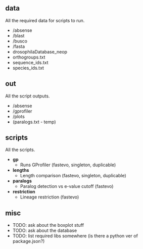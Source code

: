## data

All the required data for scripts to run.

- /absense
- /blast
- /busco
- /fasta
- drosophilaDatabase_neop
- orthogroups.txt
- sequence_ids.txt
- species_ids.txt

## out

All the script outputs.

- /absense
- /gprofiler
- /plots
- (paralogs.txt - temp)

## scripts

All the scripts.

- **gp**
  - Runs GProfiler (fastevo, singleton, duplicable)
- **lengths**
  - Length comparison (fastevo, singleton, duplicable)
- **paralogs**
  - Paralog detection vs e-value cutoff (fastevo)
- **restriction**
  - Lineage restriction (fastevo)

## misc

- TODO: ask about the boxplot stuff
- TODO: ask about the database
- TODO: list required libs somewhere (is there a python ver of package.json?)
